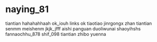 # naying_81
tiantian
hahahahhaah
ok_iouh
links ok
tiaotiao
jinrgongx
zhan
tiantian
senmm
meishenm
jkjk_jfff
aishi
panguan
duoliwunai
shaoyihshs
fannaochhu_878
shif_098
tiantian
zhibo
yuenna
